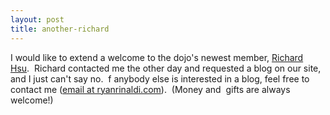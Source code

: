 ```yaml
---
layout: post
title: another-richard
---
```

I would like to extend a welcome to the dojo's newest member, [Richard
Hsu](http://blogs.geekdojo.net/richardhsu).  Richard contacted me the
other day and requested a blog on our site, and I just can't say no.  f
anybody else is interested in a blog, feel free to contact me ([email at
ryanrinaldi.com](mailto:email@ryanrinaldi.com)).  (Money and  gifts are
always welcome!)
